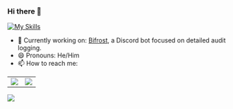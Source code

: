 ### Hi there 👋

[![My Skills](https://skillicons.dev/icons?i=astro,bash,cloudflare,discord,docker,fediverse,git,github,html,js,nodejs,linux,neovim,py,raspberrypi,vscode&perline=8)](https://skillicons.dev)

- 🔭 Currently working on: [Bifrost](https://bit.ly/add-bifrost), a Discord bot focused on detailed audit logging.
- 😄 Pronouns: He/Him
- 📫 How to reach me:
<!--
**mugman174/mugman174** is a ✨ _special_ ✨ repository because its `README.md` (this file) appears on your GitHub profile.

Here are some ideas to get you started:

- 🔭 I’m currently working on ...
- 🌱 I’m currently learning ...
- 👯 I’m looking to collaborate on ...
- 🤔 I’m looking for help with ...
- 💬 Ask me about ...
- 📫 How to reach me: ...
- 😄 Pronouns: ...
- ⚡ Fun fact: ...

Hello people looking at my README file 👋
-->
<!--img src="https://svg-banners.vercel.app/api?type=origin&text1=Hello&width=500&height=200" alt="Hello"></img-->
<div>
    <table>
        <tr>
            <td style="padding=0;width=50%;">
                <img src="https://github-readme-stats.vercel.app/api?username=mugman174&hide=contribs&title_color=4F8CC9&text_color=9f9f9f&show_icons=true&bg_color=00000000&hide_border=true&icon_color=4F8CC9&hide_title=true&count_private=true" />
            </td>
            <td style="padding=0;width=50%;">
                <img src="https://github-readme-stats.vercel.app/api/top-langs/?username=mugman174&hide=commits&title_color=4F8CC9&text_color=9f9f9f&layout=compact&show_icons=true&bg_color=00000000&hide_border=true&icon_color=00000000&count_private=true" />
            </td>
        </tr>
    </table>
  <img src="https://gpvc.arturio.dev/mugman174">
</div>
